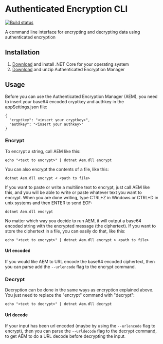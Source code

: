 # Authenticated Encryption CLI

[![Build status](https://ci.appveyor.com/api/projects/status/q2emwvyftx922oxh?svg=true)](https://ci.appveyor.com/project/TrustpilotAppVeyor/authenticated-encryption-cli)

A command line interface for encrypting and decrypting data using authenticated encryption

## Installation

1. [Download](https://www.microsoft.com/net/download/core) and install .NET Core for your operating system
2. [Download](https://github.com/trustpilot/authenticated-encryption-cli/releases) and unzip Authenticated Encryption Manager

## Usage

Before you can use the Authenticated Encryption Manager (AEM), you need to insert your base64 encoded cryptkey and authkey in the appSettings.json file:

```
{
  "cryptkey": "<insert your cryptkey>",
  "authkey": "<insert your authkey>"
}
```

### Encrypt

To encrypt a string, call AEM like this:

```
echo "<text to encrypt>" | dotnet Aem.dll encrypt
```

You can also encrypt the contents of a file, like this:

```
dotnet Aem.dll encrypt < <path to file>
```

If you want to paste or write a multiline text to encrypt, just call AEM like this, and you will be able to write or paste whatever text you want to encrypt. When you are done writing, type CTRL+Z in Windows or CTRL+D in unix systems and then ENTER to send EOF:

```
dotnet Aem.dll encrypt
```

No matter which way you decide to run AEM, it will output a base64 encoded string with the encrypted message (the ciphertext). If you want to store the ciphertext in a file, you can easily do that, like this:

```
echo "<text to encrypt>" | dotnet Aem.dll encrypt > <path to file>
```

#### Url encoded

If you would like AEM to URL encode the base64 encoded ciphertext, then you can parse add the `--urlencode` flag to the encrypt command.

### Decrypt

Decryption can be done in the same ways as encryption explained above. You just need to replace the "encrypt" command with "decrypt":

```
echo "<text to decrypt>" | dotnet Aem.dll decrypt
```

#### Url decode

If your input has been url encoded (maybe by using the `--urlencode` flag to encrypt), then you can parse the `--urldecode` flag to the decrypt command, to get AEM to do a URL decode before decrypting the input.

